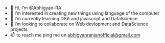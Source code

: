 - 👋 Hi, I’m @Abhigyan-RA
- 👀 I’m interested in creating new things using language of the computer
- 🌱 I’m currently learning DSA and javascript and DataScience
- 💞️ I’m looking to collaborate on Web devlopment and DataScience projects
- 📫 to reach me ping me on abhigyanranjanofficial@gmail.com

<!---
Abhigyan-RA/Abhigyan-RA is a ✨ special ✨ repository because its `README.md` (this file) appears on your GitHub profile.
You can click the Preview link to take a look at your changes.
--->
